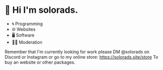 # 👋 Hi I'm solorads.

 - 🌀 Programming
 - 🌐 Websites
 - 🖥 Software
 - 👮‍♂️ Moderation

Remember that I'm currently looking for work please DM @solorads on Discord or Instagram or go to my online store: https://solorads.site/store To buy an website or other packages.
